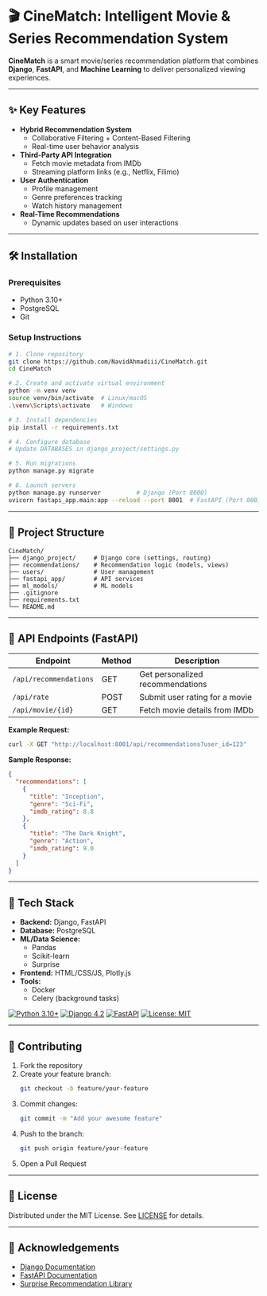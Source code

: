# 🎬 CineMatch: Intelligent Movie & Series Recommendation System

**CineMatch** is a smart movie/series recommendation platform that combines **Django**, **FastAPI**, and **Machine Learning** to deliver personalized viewing experiences.

---

## ✨ Key Features
- **Hybrid Recommendation System**  
  - Collaborative Filtering + Content-Based Filtering
  - Real-time user behavior analysis
- **Third-Party API Integration**  
  - Fetch movie metadata from IMDb
  - Streaming platform links (e.g., Netflix, Filimo)
- **User Authentication**  
  - Profile management
  - Genre preferences tracking
  - Watch history management
- **Real-Time Recommendations**  
  - Dynamic updates based on user interactions

---

## 🛠️ Installation

### Prerequisites
- Python 3.10+
- PostgreSQL
- Git

### Setup Instructions
```bash
# 1. Clone repository
git clone https://github.com/NavidAhmadiii/CineMatch.git
cd CineMatch

# 2. Create and activate virtual environment
python -m venv venv
source venv/bin/activate  # Linux/macOS
.\venv\Scripts\activate   # Windows

# 3. Install dependencies
pip install -r requirements.txt

# 4. Configure database
# Update DATABASES in django_project/settings.py

# 5. Run migrations
python manage.py migrate

# 6. Launch servers
python manage.py runserver          # Django (Port 8000)
uvicorn fastapi_app.main:app --reload --port 8001  # FastAPI (Port 8001)
```

---

## 🧩 Project Structure
```
CineMatch/
├── django_project/     # Django core (settings, routing)
├── recommendations/    # Recommendation logic (models, views)
├── users/              # User management
├── fastapi_app/        # API services
├── ml_models/          # ML models
├── .gitignore
├── requirements.txt
└── README.md
```

---

## 📡 API Endpoints (FastAPI)

| Endpoint                | Method | Description                          |
|-------------------------|--------|--------------------------------------|
| `/api/recommendations`  | GET    | Get personalized recommendations    |
| `/api/rate`             | POST   | Submit user rating for a movie      |
| `/api/movie/{id}`       | GET    | Fetch movie details from IMDb       |

**Example Request:**
```bash
curl -X GET "http://localhost:8001/api/recommendations?user_id=123"
```

**Sample Response:**
```json
{
  "recommendations": [
    {
      "title": "Inception",
      "genre": "Sci-Fi",
      "imdb_rating": 8.8
    },
    {
      "title": "The Dark Knight",
      "genre": "Action",
      "imdb_rating": 9.0
    }
  ]
}
```

---

## 🚀 Tech Stack
- **Backend:** Django, FastAPI
- **Database:** PostgreSQL
- **ML/Data Science:** 
  - Pandas
  - Scikit-learn
  - Surprise
- **Frontend:** HTML/CSS/JS, Plotly.js
- **Tools:** 
  - Docker
  - Celery (background tasks)

[![Python 3.10+](https://img.shields.io/badge/Python-3.10%2B-blue?logo=python)](https://python.org)
[![Django 4.2](https://img.shields.io/badge/Django-4.2-brightgreen?logo=django)](https://djangoproject.com)
[![FastAPI](https://img.shields.io/badge/FastAPI-0.95+-green?logo=fastapi)](https://fastapi.tiangolo.com)
[![License: MIT](https://img.shields.io/badge/License-MIT-yellow)](https://opensource.org/licenses/MIT)

---

## 🤝 Contributing
1. Fork the repository
2. Create your feature branch:
   ```bash
   git checkout -b feature/your-feature
   ```
3. Commit changes:
   ```bash
   git commit -m "Add your awesome feature"
   ```
4. Push to the branch:
   ```bash
   git push origin feature/your-feature
   ```
5. Open a Pull Request

---

## 📜 License
Distributed under the MIT License. See [LICENSE](LICENSE) for details.

---

## 🙌 Acknowledgements
- [Django Documentation](https://docs.djangoproject.com/)
- [FastAPI Documentation](https://fastapi.tiangolo.com/)
- [Surprise Recommendation Library](https://surpriselib.com/)
